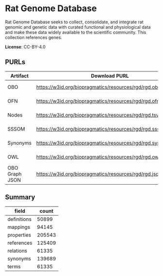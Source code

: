# Rat Genome Database

Rat Genome Database seeks to collect, consolidate, and integrate rat genomic and genetic data with curated functional and physiological data and make these data widely available to the scientific community. This collection references genes.

**License**: CC-BY-4.0

## PURLs

| Artifact       | Download PURL                                                 | Latest Versioned Download PURL                                           |
|----------------|---------------------------------------------------------------|--------------------------------------------------------------------------|
| OBO            | https://w3id.org/biopragmatics/resources/rgd/rgd.obo          | https://w3id.org/biopragmatics/resources/rgd/2025-03-08/rgd.obo          |
| OFN            | https://w3id.org/biopragmatics/resources/rgd/rgd.ofn          | https://w3id.org/biopragmatics/resources/rgd/2025-03-08/rgd.ofn          |
| Nodes          | https://w3id.org/biopragmatics/resources/rgd/rgd.tsv          | https://w3id.org/biopragmatics/resources/rgd/2025-03-08/rgd.tsv          |
| SSSOM          | https://w3id.org/biopragmatics/resources/rgd/rgd.sssom.tsv    | https://w3id.org/biopragmatics/resources/rgd/2025-03-08/rgd.sssom.tsv    |
| Synonyms       | https://w3id.org/biopragmatics/resources/rgd/rgd.synonyms.tsv | https://w3id.org/biopragmatics/resources/rgd/2025-03-08/rgd.synonyms.tsv |
| OWL            | https://w3id.org/biopragmatics/resources/rgd/rgd.owl.gz       | https://w3id.org/biopragmatics/resources/rgd/2025-03-08/rgd.owl.gz       |
| OBO Graph JSON | https://w3id.org/biopragmatics/resources/rgd/rgd.json.gz      | https://w3id.org/biopragmatics/resources/rgd/2025-03-08/rgd.json.gz      |

## Summary

| field       |   count |
|-------------|---------|
| definitions |   50899 |
| mappings    |   94145 |
| properties  |  205543 |
| references  |  125409 |
| relations   |   61335 |
| synonyms    |  139689 |
| terms       |   61335 |
